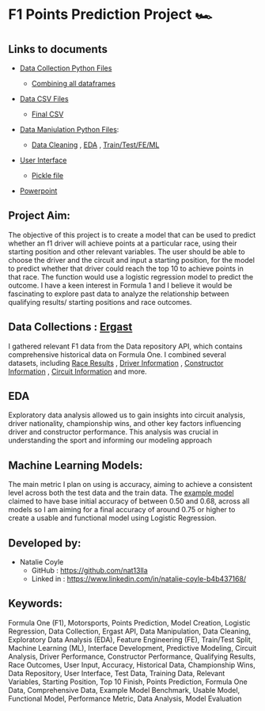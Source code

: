 # F1 Points Prediction Project 🏎️ 

## Links to documents
* [Data Collection Python Files](https://github.com/nat13lla/Capstone/tree/main/datacollection)
  * [Combining all dataframes](https://github.com/nat13lla/Capstone/blob/main/datacollection/Capstone_combining_dataframes.ipynb)

* [Data CSV Files](https://github.com/nat13lla/Capstone/tree/main/data_files)
  * [Final CSV](https://github.com/nat13lla/Capstone/blob/main/data_files/ordered_data.csv)

* [Data Maniulation Python Files](https://github.com/nat13lla/Capstone/tree/main/datamanipulation): 
  * [Data Cleaning](https://github.com/nat13lla/Capstone/blob/main/datamanipulation/Data_Cleaning.ipynb) , [EDA](https://github.com/nat13lla/Capstone/blob/main/datamanipulation/EDA.ipynb) , [Train/Test/FE/ML](https://github.com/nat13lla/Capstone/blob/main/datamanipulation/TT_FE_ML.ipynb)

* [User Interface](https://github.com/nat13lla/Capstone/blob/main/Userinterface/Interface.ipynb)
  * [Pickle file](https://github.com/nat13lla/Capstone/blob/main/Userinterface/logregmodel.sav)
 
* [Powerpoint](https://docs.google.com/presentation/d/1rpjxV-5K5fs_4EbmJVb9gMyfRsf_EzAa3lMFuRMcMfc/edit?usp=sharing)


## Project Aim:
The objective of this project is to create a model that can be used to predict whether an f1 driver will achieve points at a particular race, using their starting position and other relevant variables. The user should be able to choose the driver and the circuit and input a starting position, for the model to predict whether that driver could reach the top 10 to achieve points in that race. The function would use a logistic regression model to predict the outcome. I have a keen interest in Formula 1 and I believe it would be fascinating to explore past data to analyze the relationship between qualifying results/ starting positions and race outcomes.


## Data Collections : [Ergast](http://ergast.com/mrd/)
I gathered relevant F1 data from the Data repository API, which contains comprehensive historical data on Formula One. I combined several datasets, including [Race Results](http://ergast.com/mrd/methods/results/) , [Driver Information](http://ergast.com/mrd/methods/drivers/) , [Constructor Information](http://ergast.com/mrd/methods/constructors/) , [Circuit Information](http://ergast.com/mrd/methods/circuits/) and more.



## EDA
Exploratory data analysis allowed us to gain insights into circuit analysis, driver nationality, championship wins, and other key factors influencing driver and constructor performance. This analysis was crucial in understanding the sport and informing our modeling approach


## Machine Learning Models:
The main metric I plan on using is accuracy, aiming to achieve a consistent level across both the test data and the train data. The [example model]( https://f1-predictor.gjd.one/) claimed to have base initial accuracy of between 0.50 and 0.68, across all models so I am aiming for a final accuracy of around 0.75 or higher to create a usable and functional model using Logistic Regression.


## Developed by:
- Natalie Coyle
  - GitHub : https://github.com/nat13lla
  - Linked in : https://www.linkedin.com/in/natalie-coyle-b4b437168/

## Keywords:
Formula One (F1), Motorsports, Points Prediction, Model Creation, Logistic Regression, Data Collection, Ergast API, Data Manipulation, Data Cleaning, Exploratory Data Analysis (EDA), Feature Engineering (FE), Train/Test Split, Machine Learning (ML), Interface Development, Predictive Modeling, Circuit Analysis, Driver Performance, Constructor Performance, Qualifying Results, Race Outcomes, User Input, Accuracy, Historical Data, Championship Wins, Data Repository, User Interface, Test Data, Training Data, Relevant Variables, Starting Position, Top 10 Finish, Points Prediction, Formula One Data, Comprehensive Data, Example Model Benchmark, Usable Model, Functional Model, Performance Metric, Data Analysis, Model Evaluation
